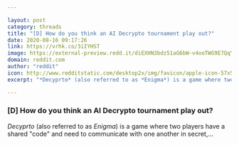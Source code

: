 ```yaml
---

layout: post
category: threads
title: "[D] How do you think an AI Decrypto tournament play out?"
date: 2020-08-16 09:17:26
link: https://vrhk.co/3iIYHST
image: https://external-preview.redd.it/diEXHN3bdz51aG6bW-v4ooTWG9E7QqYhEi-2DlHjrjc.jpg?width=439&height=229.842931937&auto=webp&crop=439:229.842931937,smart&s=c13bc8dada11bef810a9d4ea6044f827ccb62c02
domain: reddit.com
author: "reddit"
icon: http://www.redditstatic.com/desktop2x/img/favicon/apple-icon-57x57.png
excerpt: "*Decyprto* (also referred to as *Enigma*) is a game where two players have a shared \"code\" and need to communicate with one another in secret,..."

---
```


### [D] How do you think an AI Decrypto tournament play out?

*Decyprto* (also referred to as *Enigma*) is a game where two players have a shared "code" and need to communicate with one another in secret,...